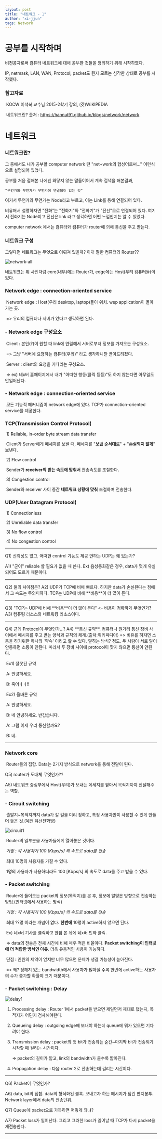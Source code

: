 ```yaml
---
layout: post
title: "네트워크 - 1"
author: "xi-jjun"
tags: Network
---
```


# 공부를 시작하며

비전공자로써 컴퓨터 네트워크에 대해 공부한 것들을 정리하기 위해 시작하였다. 

IP, netmask, LAN, WAN, Protocol, packet도 뭔지 모르는 심각한 상태로 공부를 시작했다.

### 	참고자료

​	KOCW 이석복 교수님 2015-2학기 강의, (갓)WIKIPEDIA

​	네트워크란? 출처 : https://hannut91.github.io/blogs/network/network



# 네트워크

### 	네트워크란? 

그 중에서도 내가 공부할 computer network 란 "net+work의 합성어로써..." 이런식으로 설명되어 있었다. 

공부를 처음 접해본 나에겐 와닿지 않는 말들이어서 계속 검색을 해본결과,

	"무언가와 무언가가 무언가에 연결되어 있는 것"

여기서 무언가와 무언가는 Node라고 부르고, 이는 Link를 통해 연결되어 있다. 

비유해서 설명하자면 "전화"는 "전화기"와 "전화기"가 "전선"으로 연결되어 있다. 여기서 전화기는 Node이고 전선은 link 라고 생각하면 어떤 느낌인지는 알 수 있었다. 

computer network 에서는 컴퓨터와 컴퓨터가 router에 의해 통신을 주고 받는다.

<p></p>

### 네트워크 구성

그렇다면 네트워크는 무엇으로 이뤄져 있을까? 아까 말한 컴퓨터와 Router??

![network-all](https://github.com/xi-jjun/xi-jjun.github.io/blob/master/_posts/network/img/network-all.png?raw=True)

네트워크는 위 사진처럼 core(내부)에는 Router가, edge에는 Host(우리 컴퓨터들)이 있다.

<p></p>

### Network edge : connection-oriented service

​	Network edge : Host(우리 desktop, laptop)들이 위치. wep application이 돌아가는 곳.

​		=> 우리의 컴퓨터나 서버가 있다고 생각하면 된다.

<p></p>

### - Network edge 구성요소

​	Client : 본인(?)이 원할 때 link에 연결해서 서버로부터 정보를 가져오는 구성요소.

​		=> 그냥 "서버에 요청하는 컴퓨터(우리)" 라고 생각하니깐 받아드려졌다.

​	Server : client의 요청을 기다리는 구성요소. 

​		=> ex) 네x버 홈페이지에서 내가 "어떠한 행동(클릭 등등)"도 하지 않는다면 아무일도 안일어난다.

<p></p>

### - Network edge : connection-oriented service

​	모든 기능적 메커니즘이 network edge에 있다. TCP가 connection-oriented service를 제공한다.

<p></p>

### TCP(Transmission Control Protocol)

​	1) Reliable, in-order byte stream data transfer

​		Client가 Server에게 메세지를 보낼 때, 메세지를 "**보낸 순서대로**" + "**손실되지 않게**" 보낸다.

​	2) Flow control

​		Sender가 **receiver의 받는 속도에 맞춰서** 전송속도를 조절한다.

​	3) Congestion control

​		Sender와 receiver 사이 중간 **네트워크 상황에 맞춰** 조절하며 전송한다.

<p></p>

### UDP(User Datagram Protocol)

​	1) Connectionless

​	2) Unreliable data transfer

​	3) No flow control

​	4) No congestion control


<hr>
Q1) 신뢰성도 없고, 어떠한 control 기능도 제공 안하는 UDP는 왜 있는가?

A1) "굳이" reliable 할 필요가 없을 때 쓴다. Ex) 음성통화같은 경우, data가 몇개 유실 되어도 모르기 때문이다.
<hr>
Q2) 둘의 차이점은?
A2) UDP가 TCP에 비해 빠르다. 하지만 data가 손실된다는 점에서 그 속도는 무의미하다. TCP는 UDP에 비해 **비용**이 더 많이 든다.
<hr>
Q3) "TCP는 UDP에 비해 **비용**이 더 많이 든다" <- 비용이 정확하게 무엇인가?
A3) 컴퓨팅 리소스와 네트워킹 리소스이다.
<hr>
Q4) 근데 Protocol이 무엇인가...?
A4) **통신 규약**. 컴퓨터나 원거리 통신 장비 사이에서 메시지를 주고 받는 양식과 규칙의 체계.(출처:위키피디아)
=> 비유를 하자면 소통을 하기위한 하나의 '약속' 이라고 할 수 있다. 말하는 방식? 정도. 두 사람이 서로 말이 안통하면 소통이 안된다. 따라서 두 장비 사이에 protocol이 맞지 않으면 통신이 안된다.

​	Ex1) 잘못된 규약

​	A: 안녕하세요.

​	B: 죽어ㅓㅓ!!

​	Ex2) 올바른 규약

​	A: 안녕하세요.

​	B: 네 안녕하세요. 반갑습니다.

​	A: 그럼 이제 우리 통신할까요?

​	B: 네.
<hr>
<p></p>

### Network core

​	Router들의 집합. Data는 2가지 방식으로 network를 통해 전달이 된다.

<p></p>


Q5) router가 도대체 무엇인가??


A5) 네트워크 중심부에서 Host(우리)가 보내는 메세지를 받아서 목적지까지 전달해주는 역할.

<p></p>

### - Circuit switching

​	출발지~목적지까지 data가 갈 길을 미리 정하고, 특정 사용자만이 사용할 수 있게 만들어 놓은 것.(예전 유선전화망)

![circuit1](https://github.com/xi-jjun/xi-jjun.github.io/blob/master/_posts/network/img/circuit1.png?raw=True)

​	Router의 일부분을 사용자들에게 열어놓은 것이다.

​	*가정 : 각 사용자가 100 [Kbps/s] 의 속도로 data를 전송*

​	최대 10명의 사용자를 가질 수 있다.

​	1명의 사용자가 사용하더라도 100 [Kbps/s] 의 속도로 data를 주고 받을 수 있다.

<p></p>

### - Packet switching

​	Router에 들어오는 packet의 정보(목적지)를 본 후, 정보에 알맞은 방향으로 전송하는 방법.(인터넷에서 사용하는 방식)

​	*가정 : 각 사용자가 100 [Kbps/s] 의 속도로 data를 전송*

​	최대 ??명 이라는 개념이 없다. **한번에** 10명이 active하지 않으면 된다.

​	Ex) 네x버 기사를 클릭하고 한참 본 뒤에 네x버 만화 클릭. 

​		=> data의 전송은 전체 시간에 비해 매우 적은 비율이다. **Packet switching이 인터넷에 더 적합한 방식인 이유**. 더욱 유동적인 사용이 가능하다.

​	단점 : 인원의 제약이 없지만 너무 많으면 문제가 생길 가능성이 높아진다.

​		=> 왜? 정해져 있는 bandwidth에서 사용자가 많아질 수록 한번에 active하는 사용자의 수가 증가할 확률이 크기 때문이다.

<p></p>

### - Packet switching  : Delay

![delay1](https://github.com/xi-jjun/xi-jjun.github.io/blob/master/_posts/network/img/delay1.png?raw=True)

1. Processing delay : Router 1에서 packet을 받으면 제일먼저 제대로 됐는지, 목적지가 어딘지 검사해야한다.

2. Queueing delay : outgoing edge에 보내야 하는데 queue에 뭐가 있으면 기다려야 한다.

3. Transmission delay : packet의 첫 bit가 전송되는 순간~마지막 bit가 전송되기 시작할 때 걸리는 시간이다.

   => packet의 길이가 짧고, link의 bandwidth가 클수록 짧아진다.

4. Propagation delay : 다음 router 2로 전송하는데 걸리는 시간이다.

<p>	</p>

<hr>
Q6) Packet이 무엇인가?


A6) data, bit의 집합. data의 형식화된 블록. 보내고자 하는 메시지가 담긴 편지봉투. Network layer에서 data의 전송단위.

Q7) Queue에 packet으로 가득하면 어떻게 되냐?

A7) Packet loss가 일어난다. 그리고 그러한 loss가 일어날 때 TCP가 다시 packet을 재전송한다.

<hr> 



